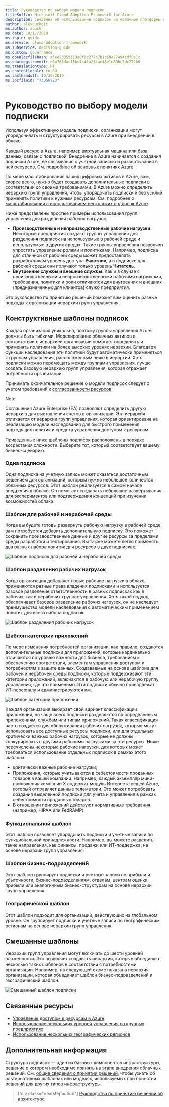 ```yaml
---
title: Руководство по выбору модели подписки
titleSuffix: Microsoft Cloud Adoption Framework for Azure
description: Сведения об использовании подписок на облачные платформы как основной службы при миграции в Azure.
author: alexbuckgit
ms.author: abuck
ms.date: 10/17/2019
ms.topic: guide
ms.service: cloud-adoption-framework
ms.subservice: decision-guide
ms.custom: governance
ms.openlocfilehash: a6ee53355313a0f0c277d7b1c69e77494cdf8e1c
ms.sourcegitcommit: e0a783dac15bc4c41a2f4ae48e1e89bc2dc272b0
ms.translationtype: HT
ms.contentlocale: ru-RU
ms.lasthandoff: 10/30/2019
ms.locfileid: "73058723"
---
```

# <a name="subscription-decision-guide"></a>Руководство по выбору модели подписки

Используя эффективную модель подписки, организации могут упорядочивать и структурировать ресурсы в Azure при внедрении в облако.

Каждый ресурс в Azure, например виртуальная машина или база данных, связан с подпиской. Внедрение в Azure начинается с создания подписки Azure, ее связывания с учетной записью и развертывания в ней ресурсов. См. подробнее об [основных понятиях Azure](../../ready/considerations/fundamental-concepts.md).

По мере масштабирования ваших цифровых активов в Azure, вам, скорее всего, нужно будет создавать дополнительные подписки в соответствии со своими требованиями. В Azure можно определить иерархию групп управления, чтобы упорядочить подписки и без усилий применять политики к нужным ресурсам. См. подробнее о [масштабировании с использованием нескольких подписок Azure](../../ready/considerations/scaling-subscriptions.md).

Ниже представлены простые примеры использования групп управления для разделения рабочих нагрузок.

- **Производственные и непроизводственные рабочие нагрузки.** Некоторые предприятия создают группы управления для разделения подписок на используемые в рабочей среде и используемые в других средах. Такие группы управления позволяют упростить управление ролями и политиками. Например, подписка для отличной от рабочей среды может предоставлять разработчикам уровень доступа **Участник**, а в подписке для рабочей среды они получают только уровень **Читатель**.
- **Внутренние службы и внешние службы**. Как и в случае с производственными и непроизводственными рабочими нагрузками, требования, политики и роли отличаются для внутренних и внешних (предназначенных для клиентов) служб предприятия.

Это руководство по принятию решений поможет вам оценить разные подходы к организации иерархии групп управления.

## <a name="subscription-design-patterns"></a>Конструктивные шаблоны подписок

Каждая организация уникальна, поэтому группы управления Azure должны быть гибкими. Моделирование облачных активов в соответствии с иерархией организации помогает определять и применять политики на более высоких уровнях иерархии. Благодаря функции наследования эти политики будут автоматически применяться к группам управления, расположенным ниже в иерархии. Хотя подписки можно перемещать между группами управления, лучше создать базовую иерархию групп управления, которая отражает потребности организации.

Принимать окончательное решение о модели подписок следует с учетом требований к [согласованности ресурсов](../resource-consistency/index.md).

> [!NOTE]
> Соглашения Azure Enterprise (EA) позволяют определить другую иерархию для выставления счетов в организации. Эта иерархия отличается от иерархии групп управления, которая ориентирована на реализацию модели наследования для быстрого применения подходящих политик и средств управления доступом к ресурсам.

Приведенные ниже шаблоны подписок расположены в порядке возрастания сложности. Выберите тот, который соответствует вашему бизнес-сценарию.

### <a name="single-subscription"></a>Одна подписка

Одна подписка на учетную запись может оказаться достаточным решением для организаций, которым нужно небольшое количество облачных ресурсов. Этот шаблон реализуется в самом начале внедрения в облако. Он помогает создавать небольшие развертывания для экспериментов или подтверждения концепций при изучении возможностей облака.

### <a name="production-and-nonproduction-pattern"></a>Шаблон для рабочей и нерабочей среды

Когда вы будете готовы развернуть рабочую нагрузку в рабочей среде, вам потребуется добавить дополнительную подписку. Это поможет сохранить производственные данные и другие ресурсы за пределами среды разработки и тестирования. Вы также можете легко применять два разных набора политик для ресурсов в двух подписках.

![Шаблон подписок для рабочей и нерабочей среды](../../_images/ready/basic-subscription-model.png)

### <a name="workload-separation-pattern"></a>Шаблон разделения рабочих нагрузок

Когда организация добавляет новые рабочие нагрузки в облако, применяются разные права владения подписками и используется базовое разделение ответственности в разных подписках как в рабочих, так и нерабочих группах управления. Хотя такой подход обеспечивает базовое разделение рабочих нагрузок, он не наследует преимущества модели наследования с автоматическим применением политик для всего набора подписок.

![Шаблон разделения рабочих нагрузок](../../_images/ready/management-group-hierarchy.png)

### <a name="application-category-pattern"></a>Шаблон категории приложений

По мере изменения потребностей организации, как правило, создаются дополнительные подписки для приложений, которые кардинально отличаются по уровню важности для бизнеса, требованиям к обеспечению соответствия, элементам управления доступом и потребностям в защите данных. Создаваемые на основе шаблона для рабочей и нерабочей среды подписки, которые поддерживают эти категории приложений, включаются в рабочую или нерабочую группу управления, где это применимо. Эти подписки обычно принадлежат ИТ-персоналу и администрируются им.

![Шаблон категории приложений](../../_images/infra-subscriptions/application.png)

Каждая организация выбирает свой вариант классификации приложений, но чаще всего подписки разделяются по определенным приложениям, службам или типам приложений. Такая классификация часто создается для обслуживания рабочих нагрузок, которые могут использовать все доступные ресурсы подписки, или для отдельных критически важных рабочих нагрузок, которые не должны конкурировать с другими рабочими нагрузками за эти ресурсы. Ниже перечислены некоторые рабочие нагрузки, для которых может требоваться использование отдельных подписок в рамках этого шаблона:

- критически важные рабочие нагрузки;
- Приложения, которые учитываются в себестоимости проданных товаров в вашей компании. Например, каждый экземпляр мини-приложения компании X содержит модуль Интернета вещей Azure, который отправляет данные телеметрии. Это может потребовать создания выделенной подписки для учета и управления в рамках себестоимости проданных товаров.
- В отношении приложений действуют нормативные требования (например, HIPAA или FedRAMP).

### <a name="functional-pattern"></a>Функциональной шаблон

Этот шаблон позволяет упорядочить подписки и учетные записи по функциональной принадлежности. Например, вы можете разделить такие направления, как финансы, продажи или ИТ-поддержка, на основе иерархии групп управления.

### <a name="business-unit-pattern"></a>Шаблон бизнес-подразделений

Этот шаблон группирует подписки и учетные записи по прибыли и убыточности, бизнес-подразделениям, отделам, центрам оценки прибыли или аналогичным бизнес-структурам на основе иерархии групп управления.

### <a name="geographic-pattern"></a>Географической шаблон

Этот шаблон подходит для организаций, действующих на глобальном уровне. Он группирует подписки и учетные записи по географическим регионам на основе иерархии групп управления.

## <a name="mixed-patterns"></a>Смешанные шаблоны

Иерархии групп управления могут включать до шести уровней вложенности. Это позволяет создавать иерархии, которые объединяют несколько таких шаблонов в соответствии с потребностями организации. Например, на следующей схеме показана иерархия организации, которая объединяет шаблон бизнес-подразделений и географический шаблон.

![Смешанный шаблон подписки](../../_images/infra-subscriptions/mixed.png)

## <a name="related-resources"></a>Связанные ресурсы

- [Управление доступом к ресурсам в Azure](../../govern/resource-consistency/resource-access-management.md)
- [Использование нескольких уровней управления на крупных предприятиях](../../govern/guides/complex/multiple-layers-of-governance.md)
- [Использование нескольких географических регионов](../regions/index.md)

## <a name="next-steps"></a>Дополнительная информация

Структура подписок — один из базовых компонентов инфраструктуры, решение о котором необходимо принять на этапе внедрения облачных решений. См. [общие сведения о принятии решений](../index.md), чтобы узнать об альтернативных шаблонах или моделях, используемых при принятии решений для других типов инфраструктуры.

> [!div class="nextstepaction"]
> [Руководства по принятию решений об архитектуре](../index.md)
